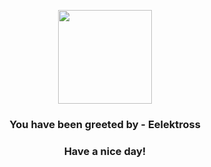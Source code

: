 <p align="center">
            <img src="https://raw.githubusercontent.com/PokeAPI/sprites/master/sprites/pokemon/604.png" width="150" height="150">
          </p>
          <h3 align="center">You have been greeted by - <b>Eelektross</b></h3>
          <h3 align="center">Have a nice day!</h3>
        